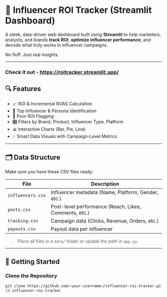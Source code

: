 # 🎯 Influencer ROI Tracker (Streamlit Dashboard)

A sleek, data-driven web dashboard built using **Streamlit** to help marketers, analysts, and brands **track ROI**, **optimize influencer performance**, and decode what truly works in influencer campaigns.

No fluff. Just real insights.

---
### Check it out - https://roitracker.streamlit.app/
## 🔍 Features

- 📈 ROI & Incremental ROAS Calculation  
- 👑 Top Influencer & Persona Identification  
- 🚫 Poor ROI Flagging  
- 🎛️ Filters by Brand, Product, Influencer Type, Platform  
- 📊 Interactive Charts (Bar, Pie, Line)  
- 💡 Smart Data Visuals with Campaign-Level Metrics  

---

## 🗂️ Data Structure

Make sure you have these CSV files ready:

| File              | Description                                           |
|-------------------|-------------------------------------------------------|
| `influencers.csv` | Influencer metadata (Name, Platform, Gender, etc.)   |
| `posts.csv`       | Post-level performance (Reach, Likes, Comments, etc.)|
| `tracking.csv`    | Campaign data (Clicks, Revenue, Orders, etc.)        |
| `payouts.csv`     | Payout data per influencer                           |

> Place all files in a `data/` folder or update the path in `app.py`.

---

## 🚀 Getting Started

### Clone the Repository
```bash
git clone https://github.com/<your-username>/influencer-roi-tracker.git
cd influencer-roi-tracker
